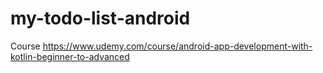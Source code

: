 # my-todo-list-android
Course https://www.udemy.com/course/android-app-development-with-kotlin-beginner-to-advanced
